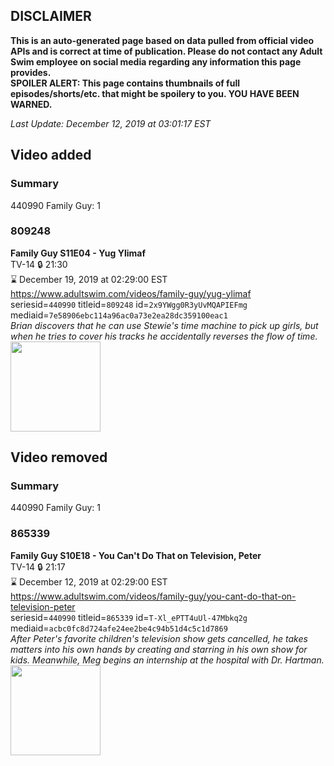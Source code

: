 ## DISCLAIMER
**This is an auto-generated page based on data pulled from official video APIs and is correct at time of publication. Please do not contact any Adult Swim employee on social media regarding any information this page provides.**  
**SPOILER ALERT: This page contains thumbnails of full episodes/shorts/etc. that might be spoilery to you. YOU HAVE BEEN WARNED.**  

_Last Update: December 12, 2019 at 03:01:17 EST_
## Video added
### Summary
440990 Family Guy: 1  
### 809248
**Family Guy S11E04 - Yug Ylimaf**  
TV-14 🔒 21:30  
⌛ December 19, 2019 at 02:29:00 EST  
https://www.adultswim.com/videos/family-guy/yug-ylimaf  
seriesid=`440990` titleid=`809248` id=`2x9YWgg0R3yUvMQAPIEFmg` mediaid=`7e58906ebc114a96ac0a73e2ea28dc359100eac1`  
_Brian discovers that he can use Stewie's time machine to pick up girls, but when he tries to cover his tracks he accidentally reverses the flow of time._  
<a href="https://i.cdn.turner.com/adultswim/big/image-upload/thumbnails/thumb-2_image-15360771292437.jpg"><img src="https://i.cdn.turner.com/adultswim/big/image-upload/thumbnails/thumb-2_image-15360771292437.jpg" height="144px" /></a>
## Video removed
### Summary
440990 Family Guy: 1  
### 865339
**Family Guy S10E18 - You Can't Do That on Television, Peter**  
TV-14 🔒 21:17  
⌛ December 12, 2019 at 02:29:00 EST  
https://www.adultswim.com/videos/family-guy/you-cant-do-that-on-television-peter  
seriesid=`440990` titleid=`865339` id=`T-Xl_ePTT4uUl-47Mbkq2g` mediaid=`acbc0fc8d724afe24ee2be4c94b51d4c5c1d7869`  
_After Peter's favorite children's television show gets cancelled, he takes matters into his own hands by creating and starring in his own show for kids. Meanwhile, Meg begins an internship at the hospital with Dr. Hartman._  
<a href="https://i.cdn.turner.com/adultswim/big/image-upload/thumbnails/thumb-2_image-152148496298610.jpg"><img src="https://i.cdn.turner.com/adultswim/big/image-upload/thumbnails/thumb-2_image-152148496298610.jpg" height="144px" /></a>
